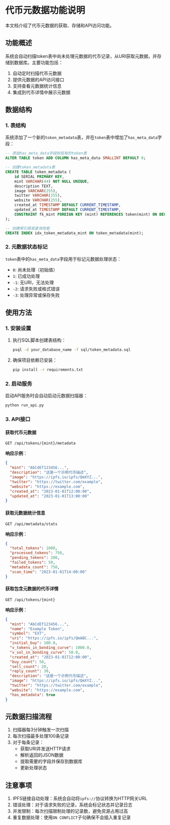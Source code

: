 # 代币元数据功能说明

本文档介绍了代币元数据的获取、存储和API访问功能。

## 功能概述

系统会自动扫描token表中尚未处理元数据的代币记录，从URI获取元数据，并存储到数据库。主要功能包括：

1. 自动定时扫描代币元数据
2. 提供元数据的API访问接口
3. 支持查看元数据统计信息
4. 集成到代币详情中展示元数据

## 数据结构

### 1. 表结构

系统添加了一个新的`token_metadata`表，并在`token`表中增加了`has_meta_data`字段：

```sql
-- 添加has_meta_data字段到现有的token表
ALTER TABLE token ADD COLUMN has_meta_data SMALLINT DEFAULT 0;

-- 创建token_metadata表
CREATE TABLE token_metadata (
    id SERIAL PRIMARY KEY,
    mint VARCHAR(44) NOT NULL UNIQUE,
    description TEXT,
    image VARCHAR(255),
    twitter VARCHAR(255),
    website VARCHAR(255),
    created_at TIMESTAMP DEFAULT CURRENT_TIMESTAMP,
    updated_at TIMESTAMP DEFAULT CURRENT_TIMESTAMP,
    CONSTRAINT fk_mint FOREIGN KEY (mint) REFERENCES token(mint) ON DELETE CASCADE
);

-- 创建索引提高查询性能
CREATE INDEX idx_token_metadata_mint ON token_metadata(mint);
```

### 2. 元数据状态标记

`token`表中的`has_meta_data`字段用于标记元数据处理状态：

- `0`: 尚未处理（初始值）
- `1`: 已成功处理
- `-1`: 无URI，无法处理
- `-2`: 请求失败或格式错误
- `-3`: 处理异常或保存失败

## 使用方法

### 1. 安装设置

1. 执行SQL脚本创建表结构：
   ```bash
   psql -d your_database_name -f sql/token_metadata.sql
   ```

2. 确保项目依赖已安装：
   ```bash
   pip install -r requirements.txt
   ```

### 2. 启动服务

启动API服务时会自动启动元数据扫描器：

```bash
python run_api.py
```

### 3. API接口

#### 获取代币元数据

```
GET /api/tokens/{mint}/metadata
```

**响应示例**：
```json
{
  "mint": "AbCdEf123456...",
  "description": "这是一个示例代币描述",
  "image": "https://ipfs.io/ipfs/QmXYZ...",
  "twitter": "https://twitter.com/example",
  "website": "https://example.com",
  "created_at": "2023-01-01T12:00:00",
  "updated_at": "2023-01-01T13:00:00"
}
```

#### 获取元数据统计信息

```
GET /api/metadata/stats
```

**响应示例**：
```json
{
  "total_tokens": 1000,
  "processed_tokens": 750,
  "pending_tokens": 200,
  "failed_tokens": 50,
  "metadata_count": 750,
  "scan_time": "2023-01-01T14:00:00"
}
```

#### 获取包含元数据的代币详情

```
GET /api/tokens/{mint}
```

**响应示例**：
```json
{
  "mint": "AbCdEf123456...",
  "name": "Example Token",
  "symbol": "EXT",
  "uri": "https://ipfs.io/ipfs/QmABC...",
  "initial_buy": 100.0,
  "v_tokens_in_bonding_curve": 1000.0,
  "v_sol_in_bonding_curve": 50.0,
  "created_at": "2023-01-01T12:00:00",
  "buy_count": 50,
  "sell_count": 20,
  "reply_count": 30,
  "description": "这是一个示例代币描述",
  "image": "https://ipfs.io/ipfs/QmXYZ...",
  "twitter": "https://twitter.com/example",
  "website": "https://example.com",
  "has_metadata": true
}
```

## 元数据扫描流程

1. 扫描器每3分钟触发一次扫描
2. 每次扫描最多处理100条记录
3. 对于每条记录：
   - 获取URI并发送HTTP请求
   - 解析返回的JSON数据
   - 提取需要的字段并保存到数据库
   - 更新处理状态

## 注意事项

1. IPFS链接自动处理：系统会自动将`ipfs://`协议转换为HTTP网关URL
2. 错误处理：对于请求失败的记录，系统会标记状态并记录日志
3. 并发限制：每次扫描限制处理的记录数，避免资源占用过高
4. 重复数据处理：使用`ON CONFLICT`子句确保不会插入重复记录 
